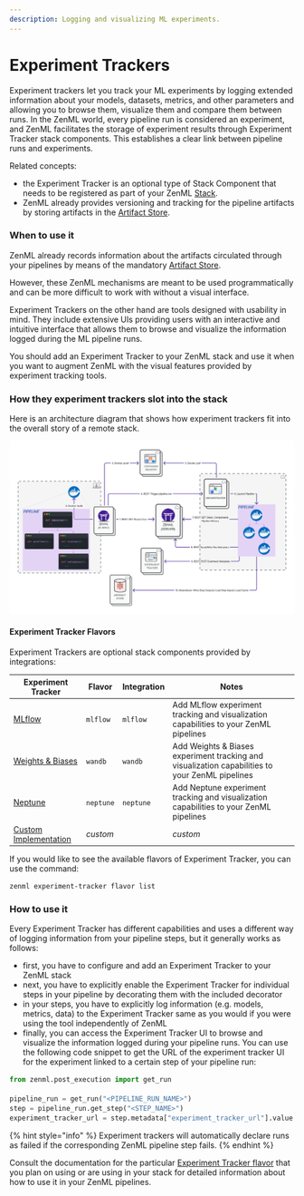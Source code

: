 ```yaml
---
description: Logging and visualizing ML experiments.
---
```


# Experiment Trackers

Experiment trackers let you track your ML experiments by logging extended information about your models, datasets,
metrics, and other parameters and allowing you to browse them, visualize them and compare them between runs. In the
ZenML world, every pipeline run is considered an experiment, and ZenML facilitates the storage of experiment results
through Experiment Tracker stack components. This establishes a clear link between pipeline runs and experiments.

Related concepts:

* the Experiment Tracker is an optional type of Stack Component that needs to be registered as part of your
  ZenML [Stack](/docs/book/user-guide/starter-guide/understand-stacks.md).
* ZenML already provides versioning and tracking for the pipeline artifacts by storing artifacts in
  the [Artifact Store](../artifact-stores/artifact-stores.md).

### When to use it

ZenML already records information about the artifacts circulated through your pipelines by means of the
mandatory [Artifact Store](../artifact-stores/artifact-stores.md).

However, these ZenML mechanisms are meant to be used programmatically and can be more difficult to work with without a
visual interface.

Experiment Trackers on the other hand are tools designed with usability in mind. They include extensive UIs providing
users with an interactive and intuitive interface that allows them to browse and visualize the information logged during
the ML pipeline runs.

You should add an Experiment Tracker to your ZenML stack and use it when you want to augment ZenML with the visual
features provided by experiment tracking tools.

### How they experiment trackers slot into the stack

Here is an architecture diagram that shows how experiment trackers fit into the overall story of a remote stack.

![Experiment Tracker](../../../.gitbook/assets/Remote_with_exp_tracker.png)

#### Experiment Tracker Flavors

Experiment Trackers are optional stack components provided by integrations:

| Experiment Tracker                 | Flavor    | Integration | Notes                                                                                           |
| ---------------------------------- | --------- | ----------- | ----------------------------------------------------------------------------------------------- |
| [MLflow](mlflow.md)                | `mlflow`  | `mlflow`    | Add MLflow experiment tracking and visualization capabilities to your ZenML pipelines           |
| [Weights & Biases](wandb.md)       | `wandb`   | `wandb`     | Add Weights & Biases experiment tracking and visualization capabilities to your ZenML pipelines |
| [Neptune](neptune.md)              | `neptune` | `neptune`   | Add Neptune experiment tracking and visualization capabilities to your ZenML pipelines          |
| [Custom Implementation](custom.md) | _custom_  |             | _custom_                                                                                        |

If you would like to see the available flavors of Experiment Tracker, you can use the command:

```shell
zenml experiment-tracker flavor list
```

### How to use it

Every Experiment Tracker has different capabilities and uses a different way of logging information from your pipeline
steps, but it generally works as follows:

* first, you have to configure and add an Experiment Tracker to your ZenML stack
* next, you have to explicitly enable the Experiment Tracker for individual steps in your pipeline by decorating them
  with the included decorator
* in your steps, you have to explicitly log information (e.g. models, metrics, data) to the Experiment Tracker same as
  you would if you were using the tool independently of ZenML
* finally, you can access the Experiment Tracker UI to browse and visualize the information logged during your pipeline
  runs. You can use the following code snippet to get the URL of the experiment tracker UI for the experiment linked to
  a certain step of your pipeline run:

```python
from zenml.post_execution import get_run

pipeline_run = get_run("<PIPELINE_RUN_NAME>")
step = pipeline_run.get_step("<STEP_NAME>")
experiment_tracker_url = step.metadata["experiment_tracker_url"].value
```

{% hint style="info" %}
Experiment trackers will automatically declare runs as failed if the corresponding ZenML pipeline step fails.
{% endhint %}

Consult the documentation for the
particular [Experiment Tracker flavor](experiment-trackers.md#experiment-tracker-flavors) that you plan on using or are
using in your stack for detailed information about how to use it in your ZenML pipelines.
